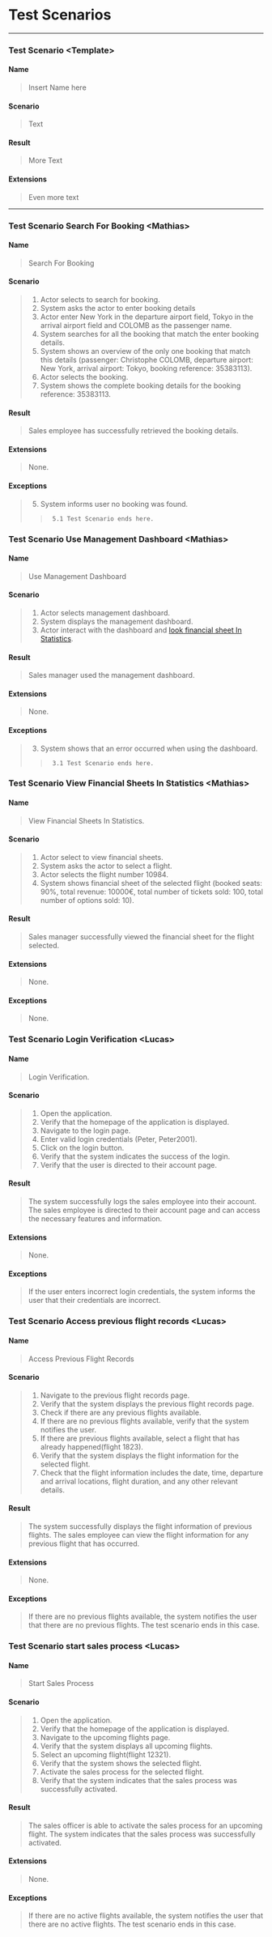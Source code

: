 # Test Scenarios

---

### Test Scenario <Template\>

#### Name
>   Insert Name here

#### Scenario
>   Text

#### Result
>   More Text

#### Extensions
>   Even more text

---
<!-- Add Test Scenarios somewhere beneath this-->

### Test Scenario Search For Booking <Mathias\>

#### Name
>   Search For Booking

#### Scenario
>   1. Actor selects to search for booking.
>   2. System asks the actor to enter booking details
>   3. Actor enter New York in the departure airport field, Tokyo in the arrival airport field and COLOMB as the passenger name.
>   4. System searches for all the booking that match the enter booking details.
>   5. System shows an overview of the only one booking that match this details (passenger: Christophe COLOMB, departure airport: New York, arrival airport: Tokyo, booking reference: 35383113).
>   6. Actor selects the booking.
>   7. System shows the complete booking details for the booking reference: 35383113.

#### Result
>   Sales employee has successfully retrieved the booking details.

#### Extensions
>   None.

#### Exceptions
>   5. System informs user no booking was found.
>>      5.1 Test Scenario ends here.

### Test Scenario Use Management Dashboard <Mathias\>

#### Name
>   Use Management Dashboard

#### Scenario
>   1. Actor selects management dashboard.
>   2. System displays the management dashboard.
>   3. Actor interact with the dashboard and [look financial sheet In Statistics](Use%20Cases.md#use-case-view-financial-sheets-in-statistics--mathias).

#### Result
>   Sales manager used the management dashboard.

#### Extensions
>   None.

#### Exceptions
>   3. System shows that an error occurred when using the dashboard.
>>      3.1 Test Scenario ends here.

### Test Scenario View Financial Sheets In Statistics <Mathias\>

#### Name
>   View Financial Sheets In Statistics.

#### Scenario
>   1. Actor select to view financial sheets.
>   2. System asks the actor to select a flight.
>   3. Actor selects the flight number 10984.
>   4. System shows financial sheet of the selected flight (booked seats: 90%, total revenue: 10000€, total number of tickets sold: 100, total number of options sold: 10).

#### Result
>   Sales manager successfully viewed the financial sheet for the flight selected.

#### Extensions
>   None.

#### Exceptions
>   None.

### Test Scenario Login Verification <Lucas\>

#### Name
>   Login Verification.

#### Scenario
> 1.	Open the application.
> 2.	Verify that the homepage of the application is displayed.
> 3.	Navigate to the login page.
> 4.	Enter valid login credentials (Peter, Peter2001).
> 5.	Click on the login button.
> 6.	Verify that the system indicates the success of the login.
> 7.	Verify that the user is directed to their account page.


#### Result
>   The system successfully logs the sales employee into their account.
The sales employee is directed to their account page and can access the necessary features and information.


#### Extensions
>   None.

#### Exceptions
>   If the user enters incorrect login credentials, the system informs the user that their credentials are incorrect.

### Test Scenario Access previous flight records <Lucas\>

#### Name
>   Access Previous Flight Records

#### Scenario
> 1.    Navigate to the previous flight records page.
>2.	Verify that the system displays the previous flight records page.
>3.	Check if there are any previous flights available.
>4.	If there are no previous flights available, verify that the system notifies the user.
>5.	If there are previous flights available, select a flight that has already happened(flight 1823).
>6.	Verify that the system displays the flight information for the selected flight.
>7.	Check that the flight information includes the date, time, departure and arrival locations, flight duration, and any other relevant details.



#### Result
>   The system successfully displays the flight information of previous flights.
The sales employee can view the flight information for any previous flight that has occurred.



#### Extensions
>   None.

#### Exceptions
>   If there are no previous flights available, the system notifies the user that there are no previous flights.
The test scenario ends in this case.

### Test Scenario start sales process <Lucas\>

#### Name
>   Start Sales Process

#### Scenario
>1.	Open the application.
>2.	Verify that the homepage of the application is displayed.
>3.	Navigate to the upcoming  flights page.
>4.	Verify that the system displays all upcoming flights.
>5.	Select an upcoming flight(flight 12321).
>6.	Verify that the system shows the selected flight.
>7.	Activate the sales process for the selected flight.
>8.	Verify that the system indicates that the sales process was successfully activated.




#### Result
>   The sales officer is able to activate the sales process for an upcoming flight.
The system indicates that the sales process was successfully activated.




#### Extensions
>   None.

#### Exceptions
>   If there are no active flights available, the system notifies the user that there are no active flights.
The test scenario ends in this case.

